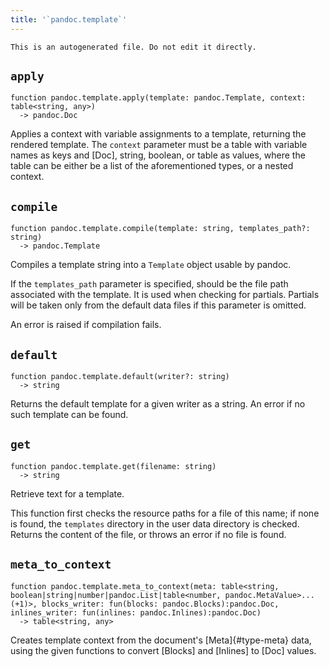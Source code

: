 ```yaml
---
title: '`pandoc.template`'
---
```


```{=comment}
This is an autogenerated file. Do not edit it directly.
```


## `apply`

```
function pandoc.template.apply(template: pandoc.Template, context: table<string, any>)
  -> pandoc.Doc
```

Applies a context with variable assignments to a template,
returning the rendered template. The `context` parameter must be a
table with variable names as keys and [Doc], string, boolean, or
table as values, where the table can be either be a list of the
aforementioned types, or a nested context.



## `compile`

```
function pandoc.template.compile(template: string, templates_path?: string)
  -> pandoc.Template
```

Compiles a template string into a `Template` object usable by pandoc.

If the `templates_path` parameter is specified, should be the
file path associated with the template. It is used when checking
for partials. Partials will be taken only from the default data
files if this parameter is omitted.

An error is raised if compilation fails.



## `default`

```
function pandoc.template.default(writer?: string)
  -> string
```

Returns the default template for a given writer as a string. An
error if no such template can be found.



## `get`

```
function pandoc.template.get(filename: string)
  -> string
```

Retrieve text for a template.

This function first checks the resource paths for a file of this
name; if none is found, the `templates` directory in the user data
directory is checked. Returns the content of the file, or throws
an error if no file is found.



## `meta_to_context`

```
function pandoc.template.meta_to_context(meta: table<string, boolean|string|number|pandoc.List|table<number, pandoc.MetaValue>...(+1)>, blocks_writer: fun(blocks: pandoc.Blocks):pandoc.Doc, inlines_writer: fun(inlines: pandoc.Inlines):pandoc.Doc)
  -> table<string, any>
```

Creates template context from the document's [Meta]{#type-meta}
data, using the given functions to convert [Blocks] and [Inlines]
to [Doc] values.


